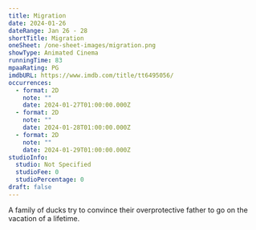 ```yaml
---
title: Migration
date: 2024-01-26
dateRange: Jan 26 - 28
shortTitle: Migration
oneSheet: /one-sheet-images/migration.png
showType: Animated Cinema
runningTime: 83
mpaaRating: PG
imdbURL: https://www.imdb.com/title/tt6495056/
occurrences:
  - format: 2D
    note: ""
    date: 2024-01-27T01:00:00.000Z
  - format: 2D
    note: ""
    date: 2024-01-28T01:00:00.000Z
  - format: 2D
    note: ""
    date: 2024-01-29T01:00:00.000Z
studioInfo:
  studio: Not Specified
  studioFee: 0
  studioPercentage: 0
draft: false
---
```

A family of ducks try to convince their overprotective father to go on the vacation of a lifetime.